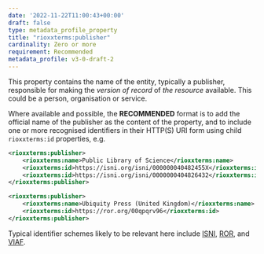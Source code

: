 ```yaml
---
date: '2022-11-22T11:00:43+00:00'
draft: false
type: metadata_profile_property
title: "rioxxterms:publisher"
cardinality: Zero or more
requirement: Recommended
metadata_profile: v3-0-draft-2
---
```


This property contains the name of the entity, typically a publisher, responsible for making the *version of record* of *the resource* available. This could be a person, organisation or service.


Where available and possible, the **RECOMMENDED** format is to add the official name of the publisher as the content of the property, and to include one or more recognised identifiers in their HTTP(S) URI form using child `rioxxterms:id` properties, e.g.
```xml
<rioxxterms:publisher>
    <rioxxterms:name>Public Library of Science</rioxxterms:name>
    <rioxxterms:id>https://isni.org/isni/000000040482455X</rioxxterms:id>
    <rioxxterms:id>https://isni.org/isni/0000000404826432</rioxxterms:id>
</rioxxterms:publisher>
```

```xml
<rioxxterms:publisher>
    <rioxxterms:name>Ubiquity Press (United Kingdom)</rioxxterms:name>
    <rioxxterms:id>https://ror.org/00qpqrv96</rioxxterms:id>
</rioxxterms:publisher>
```

Typical identifier schemes likely to be relevant here include [ISNI](https://isni.org/), [ROR](https://ror.org/), and [VIAF](http://viaf.org/). 
